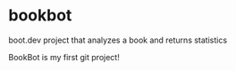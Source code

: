 # bookbot
boot.dev project that analyzes a book and returns statistics

BookBot is my first git project!